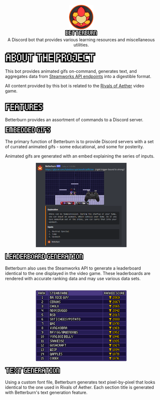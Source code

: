 <div align="center">
    <img src="https://raw.githubusercontent.com/benwang2/betterburn/master/images/logo.png" width=80px><br>
    <img src="https://raw.githubusercontent.com/benwang2/betterburn/master/images/titles/betterburn.png" height=20px width=106px><br>
    A Discord bot that provides various learning resources and miscellaneous utilities.
</div>

</br>
<img src="https://raw.githubusercontent.com/benwang2/betterburn/master/images/titles/about_the_project.png" height=36px width=299px/>

This bot provides animated gifs on-command, generates text, and aggregates data from [Steamworks API endpoints](https://partner.steamgames.com/) into a digestible format.

All content provided by this bot is related to the [Rivals of Aether](https://rivalsofaether.com/) video game.

</br>
<img src="https://raw.githubusercontent.com/benwang2/betterburn/master/images/titles/features.png" height=30px width=126px/>

Betterburn provides an assortment of commands to a Discord server.


<img src="https://raw.githubusercontent.com/benwang2/betterburn/master/images/titles/embedded_gifs.png" height=24px width=151px/>

The primary function of Betterburn is to provide Discord servers with a set of currated animated gifs - some educational, and some for posterity.

Animated gifs are generated with an embed explaining the series of inputs.

<div align="center"><img src="https://raw.githubusercontent.com/benwang2/betterburn/master/images/gif_example.png" width=300px/></div>

<br/>
<img src="https://raw.githubusercontent.com/benwang2/betterburn/master/images/titles/leaderboard_generation.png" height=24px width=259px/>

Betterburn also uses the Steamworks API to generate a leaderboard identical to the one displayed in the video game. These leaderboards are rendered with accurate ranking data and may use various data sets.

</br>
<div align="center"><img src="https://raw.githubusercontent.com/benwang2/betterburn/master/images/leaderboard_example.png" width=300px/></div>

<br/>
<img src="https://raw.githubusercontent.com/benwang2/betterburn/master/images/titles/text_generation.png" height=24px width=182px/>

Using a custom font file, Betterburn generates text pixel-by-pixel that looks identical to the one used in Rivals of Aether. Each section title is generated with Betterburn's text generation feature.
